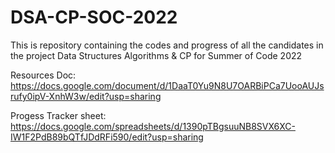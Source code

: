 # DSA-CP-SOC-2022
This is repository containing the codes and progress of all the candidates in the project Data Structures Algorithms &amp; CP for Summer of Code 2022

Resources Doc:<br> https://docs.google.com/document/d/1DaaT0Yu9N8U7OARBiPCa7UooAUJsrufy0ipV-XnhW3w/edit?usp=sharing

Progess Tracker sheet:<br> https://docs.google.com/spreadsheets/d/1390pTBgsuuNB8SVX6XC-IW1F2PdB89bQTfJDdRFi590/edit?usp=sharing
